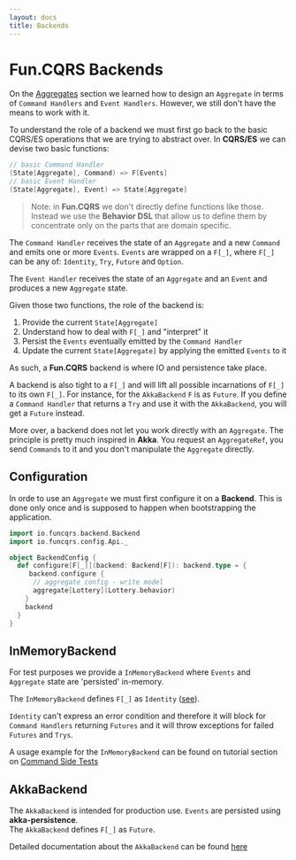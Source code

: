 ```yaml
---
layout: docs
title: Backends
---
```


# Fun.CQRS Backends

On the [Aggregates](aggregates.md) section we learned how to design an `Aggregate` in terms of `Command Handlers` and `Event Handlers`. However, we still don't have the means to work with it. 

To understand the role of a backend we must first go back to the basic CQRS/ES operations that we are trying to abstract over. In **CQRS/ES** we can devise two basic functions:

```scala
// basic Command Handler
(State[Aggregate], Command) => F[Events]
// basic Event Handler
(State[Aggregate], Event) => State[Aggregate]
```
> Note: in **Fun.CQRS** we don't directly define functions like those. Instead we use the **Behavior DSL** that allow us to define them by concentrate only on the parts that are domain specific.

The `Command Handler` receives the state of an `Aggregate` and a new `Command` and emits one or more `Events`. `Events` are wrapped on a `F[_]`, where `F[_]` can be any of: `Identity`, `Try`, `Future` and  `Option`.

The `Event Handler` receives the state of an `Aggregate` and an `Event` and produces a new `Aggregate` state.

Given those two functions, the role of the backend is: 

1. Provide the current `State[Aggregate]`
2. Understand how to deal with `F[_]` and "interpret" it
3. Persist the `Events` eventually emitted by the `Command Handler`
4. Update the current `State[Aggregate]` by applying the emitted `Events` to it

As such, a **Fun.CQRS** backend is where IO and persistence take place. 

A backend is also tight to a `F[_]` and will lift all possible incarnations of `F[_]` to its own `F[_]`. For instance, for the `AkkaBackend` `F` is as `Future`. If you define a `Command Handler` that returns a `Try` and use it with the `AkkaBackend`, you will get a `Future` instead. 

More over, a backend does not let you work directly with an `Aggregate`. The principle is pretty much inspired in **Akka**. You request an `AggregateRef`, you send `Commands` to it and you don't manipulate the `Aggregate` directly.

## Configuration

In orde to use an `Aggregate` we must first configure it on a **Backend**. This is done only once and is supposed to happen when bootstrapping the application.

```scala
import io.funcqrs.backend.Backend
import io.funcqrs.config.Api._

object BackendConfig {
  def configure[F[_]](backend: Backend[F]): backend.type = {
     backend.configure {
      // aggregate config - write model
      aggregate[Lottery](Lottery.behavior)
    }
    backend
  }
}
```



## InMemoryBackend

For test purposes we provide a `InMemoryBackend` where `Events` and `Aggregate` state are 'persisted' in-memory. 

The `InMemoryBackend` defines `F[_]` as `Identity` ([see](https://github.com/strongtyped/fun-cqrs/blob/develop/modules/core/src/main/scala/io/funcqrs/interpreters/package.scala)).   

`Identity` can't express an error condition and therefore it will block for `Command Handlers` returning `Futures` and it will throw exceptions for failed `Futures` and `Trys`.

A usage example for the `InMemoryBackend` can be found on tutorial section on [Command Side Tests](command-side-tests.html)  

## AkkaBackend

The `AkkaBackend` is intended for production use. `Events` are persisted using **akka-persistence**.  
The `AkkaBackend` defines `F[_]` as `Future`.  

Detailed documentation about the `AkkaBackend` can be found [here](akkab-backend.html)


